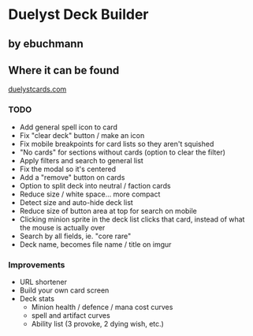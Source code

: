 # Duelyst Deck Builder
## by ebuchmann

## Where it can be found
[duelystcards.com](http://duelystcards.com/)

### TODO
- Add general spell icon to card
- Fix "clear deck" button / make an icon
- Fix mobile breakpoints for card lists so they aren't squished
- "No cards" for sections without cards (option to clear the filter)
- Apply filters and search to general list
- Fix the modal so it's centered
- Add a "remove" button on cards
- Option to split deck into neutral / faction cards
- Reduce size / white space... more compact
- Detect size and auto-hide deck list
- Reduce size of button area at top for search on mobile
- Clicking minion sprite in the deck list clicks that card, instead of what the mouse is actually over
- Search by all fields, ie. "core rare"
- Deck name, becomes file name / title on imgur

### Improvements
- URL shortener
- Build your own card screen
- Deck stats
  - Minion health / defence / mana cost curves
  - spell and artifact curves
  - Ability list (3 provoke, 2 dying wish, etc.)
